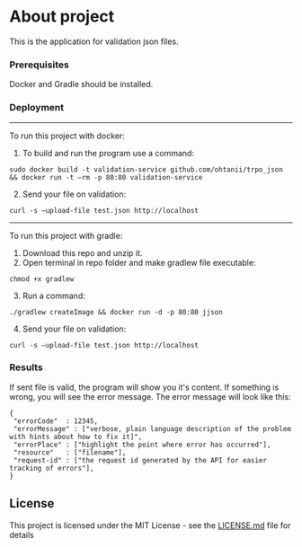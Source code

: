 # About project

This is the application for validation json files.

### Prerequisites

Docker and Gradle should be installed.

### Deployment
________________________________________
To run this project with docker:
1) To build and run the program use a command:
```
sudo docker build -t validation-service github.com/ohtanii/trpo_json && docker run -t —rm -p 80:80 validation-service
```
2) Send your file on validation:
```
curl -s —upload-file test.json http://localhost
```
________________________________________
To run this project with gradle:
1) Download this repo and unzip it.
2) Open terminal in repo folder and make gradlew file executable:
```
chmod +x gradlew
```
3) Run a command:
```
./gradlew createImage && docker run -d -p 80:80 jjson
```
4) Send your file on validation:
```
curl -s —upload-file test.json http://localhost
```

### Results

If sent file is valid, the program will show you it's content.
If something is wrong, you will see the error message.
The error message will look like this:
```
{
 "errorCode"  : 12345,
 "errorMessage" : ["verbose, plain language description of the problem with hints about how to fix it]",
 "errorPlace" : ["highlight the point where error has occurred"],
 "resource"   : ["filename"],
 "request-id" : ["the request id generated by the API for easier tracking of errors"],
}
```

## License

This project is licensed under the MIT License - see the [LICENSE.md](LICENSE.md) file for details
